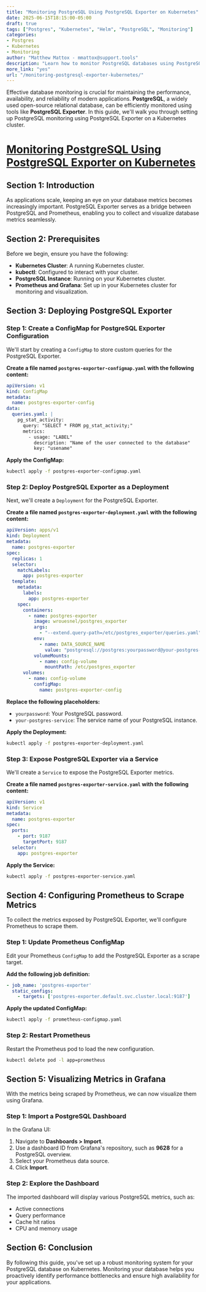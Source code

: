 ```yaml
---
title: "Monitoring PostgreSQL Using PostgreSQL Exporter on Kubernetes"
date: 2025-06-15T18:15:00-05:00
draft: true
tags: ["Postgres", "Kubernetes", "Helm", "PostgreSQL", "Monitoring"]
categories:
- Postgres
- Kubernetes
- Monitoring
author: "Matthew Mattox - mmattox@support.tools"
description: "Learn how to monitor PostgreSQL databases using PostgreSQL Exporter on Kubernetes for enhanced performance and reliability."
more_link: "yes"
url: "/monitoring-postgresql-exporter-kubernetes/"
---
```


Effective database monitoring is crucial for maintaining the performance, availability, and reliability of modern applications. **PostgreSQL**, a widely used open-source relational database, can be efficiently monitored using tools like **PostgreSQL Exporter**. In this guide, we'll walk you through setting up PostgreSQL monitoring using PostgreSQL Exporter on a Kubernetes cluster.

<!--more-->

# [Monitoring PostgreSQL Using PostgreSQL Exporter on Kubernetes](#monitoring-postgresql-using-postgresql-exporter-on-kubernetes)

## Section 1: Introduction

As applications scale, keeping an eye on your database metrics becomes increasingly important. PostgreSQL Exporter serves as a bridge between PostgreSQL and Prometheus, enabling you to collect and visualize database metrics seamlessly.

## Section 2: Prerequisites

Before we begin, ensure you have the following:

- **Kubernetes Cluster**: A running Kubernetes cluster.
- **kubectl**: Configured to interact with your cluster.
- **PostgreSQL Instance**: Running on your Kubernetes cluster.
- **Prometheus and Grafana**: Set up in your Kubernetes cluster for monitoring and visualization.

## Section 3: Deploying PostgreSQL Exporter

### Step 1: Create a ConfigMap for PostgreSQL Exporter Configuration

We'll start by creating a `ConfigMap` to store custom queries for the PostgreSQL Exporter.

**Create a file named `postgres-exporter-configmap.yaml` with the following content:**

```yaml
apiVersion: v1
kind: ConfigMap
metadata:
  name: postgres-exporter-config
data:
  queries.yaml: |
    pg_stat_activity:
      query: "SELECT * FROM pg_stat_activity;"
      metrics:
        - usage: "LABEL"
          description: "Name of the user connected to the database"
          key: "usename"
```

**Apply the ConfigMap:**

```bash
kubectl apply -f postgres-exporter-configmap.yaml
```

### Step 2: Deploy PostgreSQL Exporter as a Deployment

Next, we'll create a `Deployment` for the PostgreSQL Exporter.

**Create a file named `postgres-exporter-deployment.yaml` with the following content:**

```yaml
apiVersion: apps/v1
kind: Deployment
metadata:
  name: postgres-exporter
spec:
  replicas: 1
  selector:
    matchLabels:
      app: postgres-exporter
  template:
    metadata:
      labels:
        app: postgres-exporter
    spec:
      containers:
        - name: postgres-exporter
          image: wrouesnel/postgres_exporter
          args:
            - "--extend.query-path=/etc/postgres_exporter/queries.yaml"
          env:
            - name: DATA_SOURCE_NAME
              value: "postgresql://postgres:yourpassword@your-postgres-service:5432/postgres?sslmode=disable"
          volumeMounts:
            - name: config-volume
              mountPath: /etc/postgres_exporter
      volumes:
        - name: config-volume
          configMap:
            name: postgres-exporter-config
```

**Replace the following placeholders:**

- `yourpassword`: Your PostgreSQL password.
- `your-postgres-service`: The service name of your PostgreSQL instance.

**Apply the Deployment:**

```bash
kubectl apply -f postgres-exporter-deployment.yaml
```

### Step 3: Expose PostgreSQL Exporter via a Service

We'll create a `Service` to expose the PostgreSQL Exporter metrics.

**Create a file named `postgres-exporter-service.yaml` with the following content:**

```yaml
apiVersion: v1
kind: Service
metadata:
  name: postgres-exporter
spec:
  ports:
    - port: 9187
      targetPort: 9187
  selector:
    app: postgres-exporter
```

**Apply the Service:**

```bash
kubectl apply -f postgres-exporter-service.yaml
```

## Section 4: Configuring Prometheus to Scrape Metrics

To collect the metrics exposed by PostgreSQL Exporter, we'll configure Prometheus to scrape them.

### Step 1: Update Prometheus ConfigMap

Edit your Prometheus `ConfigMap` to add the PostgreSQL Exporter as a scrape target.

**Add the following job definition:**

```yaml
- job_name: 'postgres-exporter'
  static_configs:
    - targets: ['postgres-exporter.default.svc.cluster.local:9187']
```

**Apply the updated ConfigMap:**

```bash
kubectl apply -f prometheus-configmap.yaml
```

### Step 2: Restart Prometheus

Restart the Prometheus pod to load the new configuration.

```bash
kubectl delete pod -l app=prometheus
```

## Section 5: Visualizing Metrics in Grafana

With the metrics being scraped by Prometheus, we can now visualize them using Grafana.

### Step 1: Import a PostgreSQL Dashboard

In the Grafana UI:

1. Navigate to **Dashboards > Import**.
2. Use a dashboard ID from Grafana's repository, such as **9628** for a PostgreSQL overview.
3. Select your Prometheus data source.
4. Click **Import**.

### Step 2: Explore the Dashboard

The imported dashboard will display various PostgreSQL metrics, such as:

- Active connections
- Query performance
- Cache hit ratios
- CPU and memory usage

## Section 6: Conclusion

By following this guide, you've set up a robust monitoring system for your PostgreSQL database on Kubernetes. Monitoring your database helps you proactively identify performance bottlenecks and ensure high availability for your applications.
